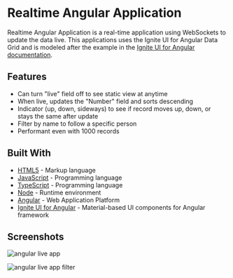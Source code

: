 # Realtime Angular Application

Realtime Angular Application is a real-time application using WebSockets to update the data live. This applications uses the Ignite UI for Angular Data Grid and is modeled after the example in the [Ignite UI for Angular documentation](https://www.infragistics.com/products/ignite-ui-angular/angular/components/grid.html).

## Features

- Can turn "live" field off to see static view at anytime
- When live, updates the "Number" field and sorts descending
- Indicator (up, down, sideways) to see if record moves up, down, or stays the same after update
- Filter by name to follow a specific person
- Performant even with 1000 records

## Built With

- [HTML5](https://www.w3.org/TR/html5/) - Markup language
- [JavaScript](https://www.javascript.com/) - Programming language
- [TypeScript](https://www.typescriptlang.org/) - Programming language
- [Node](https://nodejs.org/en/) - Runtime environment
- [Angular](https://angular.io/) - Web Application Platform
- [Ignite UI for Angular](https://www.infragistics.com/products/ignite-ui-angular) - Material-based UI components for Angular framework

## Screenshots

![angular live app](https://user-images.githubusercontent.com/40550878/49493106-a3235600-f80f-11e8-82a2-dd2e6347b4ef.PNG)

![angular live app filter](https://user-images.githubusercontent.com/40550878/49493105-a3235600-f80f-11e8-9eb9-e4b0ea449b33.PNG)
